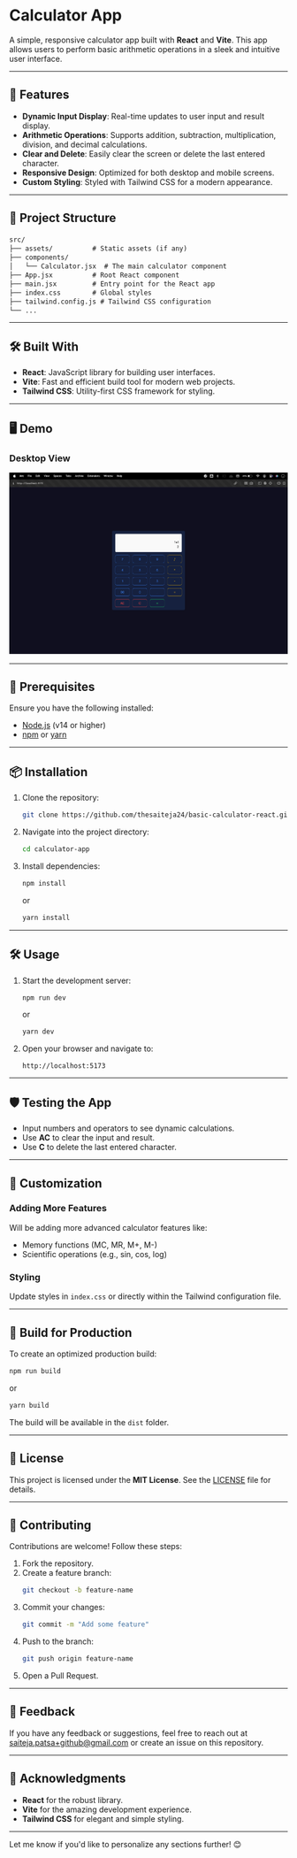 # Calculator App

A simple, responsive calculator app built with **React** and **Vite**. This app allows users to perform basic arithmetic operations in a sleek and intuitive user interface.

---

## 🚀 Features

- **Dynamic Input Display**: Real-time updates to user input and result display.
- **Arithmetic Operations**: Supports addition, subtraction, multiplication, division, and decimal calculations.
- **Clear and Delete**: Easily clear the screen or delete the last entered character.
- **Responsive Design**: Optimized for both desktop and mobile screens.
- **Custom Styling**: Styled with Tailwind CSS for a modern appearance.

---

## 📂 Project Structure

```plaintext
src/
├── assets/          # Static assets (if any)
├── components/
│   └── Calculator.jsx  # The main calculator component
├── App.jsx          # Root React component
├── main.jsx         # Entry point for the React app
├── index.css        # Global styles
├── tailwind.config.js # Tailwind CSS configuration
└── ...
```

---

## 🛠️ Built With

- **React**: JavaScript library for building user interfaces.
- **Vite**: Fast and efficient build tool for modern web projects.
- **Tailwind CSS**: Utility-first CSS framework for styling.

---

## 🖥️ Demo

### Desktop View  
<img src="./src/assets/desktop-view.jpg" alt="Desktop View" width="600" />


---

## 🚧 Prerequisites

Ensure you have the following installed:

- [Node.js](https://nodejs.org/) (v14 or higher)
- [npm](https://www.npmjs.com/) or [yarn](https://yarnpkg.com/)

---

## 📦 Installation

1. Clone the repository:
   ```bash
   git clone https://github.com/thesaiteja24/basic-calculator-react.git
   ```
2. Navigate into the project directory:
   ```bash
   cd calculator-app
   ```
3. Install dependencies:
   ```bash
   npm install
   ```
   or
   ```bash
   yarn install
   ```

---

## 🛠️ Usage

1. Start the development server:
   ```bash
   npm run dev
   ```
   or
   ```bash
   yarn dev
   ```

2. Open your browser and navigate to:
   ```
   http://localhost:5173
   ```

---

## 🛡️ Testing the App

- Input numbers and operators to see dynamic calculations.
- Use **AC** to clear the input and result.
- Use **C** to delete the last entered character.

---

## 🌟 Customization

### Adding More Features
Will be adding more advanced calculator features like:
- Memory functions (MC, MR, M+, M-)
- Scientific operations (e.g., sin, cos, log)

### Styling
Update styles in `index.css` or directly within the Tailwind configuration file.

---

## 🧪 Build for Production

To create an optimized production build:
```bash
npm run build
```
or
```bash
yarn build
```

The build will be available in the `dist` folder.

---

## 📜 License

This project is licensed under the **MIT License**. See the [LICENSE](LICENSE) file for details.

---

## 🤝 Contributing

Contributions are welcome! Follow these steps:

1. Fork the repository.
2. Create a feature branch:
   ```bash
   git checkout -b feature-name
   ```
3. Commit your changes:
   ```bash
   git commit -m "Add some feature"
   ```
4. Push to the branch:
   ```bash
   git push origin feature-name
   ```
5. Open a Pull Request.

---

## 💬 Feedback

If you have any feedback or suggestions, feel free to reach out at [saiteja.patsa+github@gmail.com](mailto:saiteja.patsa+github@gmail.com) or create an issue on this repository.

---

## 📄 Acknowledgments

- **React** for the robust library.
- **Vite** for the amazing development experience.
- **Tailwind CSS** for elegant and simple styling.

---

Let me know if you'd like to personalize any sections further! 😊
